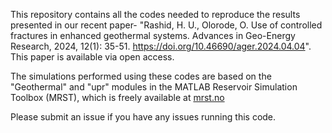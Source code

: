 This repository contains all the codes needed to reproduce the results presented in our recent paper- "Rashid, H. U., Olorode, O. Use of controlled fractures in enhanced geothermal systems. Advances in Geo-Energy Research, 2024, 12(1): 35-51. https://doi.org/10.46690/ager.2024.04.04". This paper is available via open access.

The simulations performed using these codes are based on the "Geothermal" and "upr" modules in the MATLAB Reservoir Simulation Toolbox (MRST), which is freely available at [mrst.no](https://www.sintef.no/projectweb/mrst/)

Please submit an issue if you have any issues running this code.
